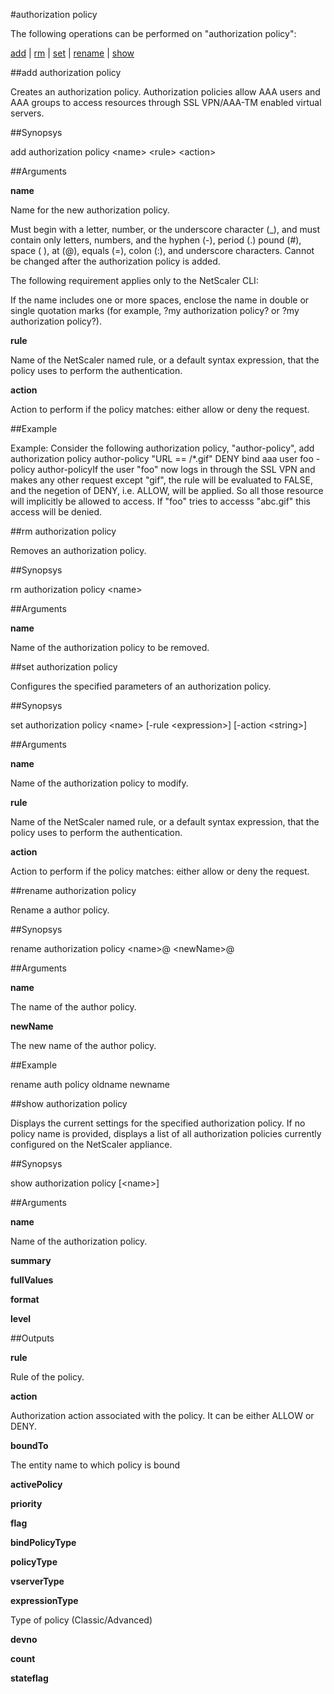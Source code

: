 #authorization policy

The following operations can be performed on "authorization policy":


[add](#add-authorization-policy) | [rm](#rm-authorization-policy) | [set](#set-authorization-policy) | [rename](#rename-authorization-policy) | [show](#show-authorization-policy)

##add authorization policy

Creates an authorization policy. Authorization policies allow AAA users and AAA groups to access resources through SSL VPN/AAA-TM enabled virtual servers.


##Synopsys

add authorization policy &lt;name> &lt;rule> &lt;action>


##Arguments

<b>name</b>
Name for the new authorization policy. 
Must begin with a letter, number, or the underscore character (_), and must contain only letters, numbers, and the hyphen (-), period (.) pound (#), space ( ), at (@), equals (=), colon (:), and underscore characters. Cannot be changed after the authorization policy is added.
The following requirement applies only to the NetScaler CLI:
If the name includes one or more spaces, enclose the name in double or single quotation marks (for example, ?my authorization policy? or ?my authorization policy?).

<b>rule</b>
Name of the NetScaler named rule, or a default syntax expression, that the policy uses to perform the authentication.

<b>action</b>
Action to perform if the policy matches: either allow or deny the request.



##Example

Example: Consider the following authorization policy, "author-policy",	add authorization policy author-policy "URL == /*.gif" DENY	bind aaa user foo -policy author-policyIf the user "foo" now logs in through the SSL VPN and makes any other request except "gif", the rule will be evaluated to FALSE, and the negetion of DENY, i.e. ALLOW, will be applied. So all those resource will implicitly be allowed to access. If "foo" tries to accesss "abc.gif" this access will be denied.

##rm authorization policy

Removes an authorization policy.


##Synopsys

rm authorization policy &lt;name>


##Arguments

<b>name</b>
Name of the authorization policy to be removed.



##set authorization policy

Configures the specified parameters of an authorization policy.


##Synopsys

set authorization policy &lt;name> [-rule &lt;expression>] [-action &lt;string>]


##Arguments

<b>name</b>
Name of the authorization policy to modify.

<b>rule</b>
Name of the NetScaler named rule, or a default syntax expression, that the policy uses to perform the authentication.

<b>action</b>
Action to perform if the policy matches: either allow or deny the request.



##rename authorization policy

Rename a author policy.


##Synopsys

rename authorization policy &lt;name>@ &lt;newName>@


##Arguments

<b>name</b>
The name of the author policy.

<b>newName</b>
The new name of the author policy.



##Example

rename auth policy oldname newname

##show authorization policy

Displays the current settings for the specified authorization policy. If no policy name is provided, displays a list of all authorization policies currently configured on the NetScaler appliance.


##Synopsys

show authorization policy [&lt;name>]


##Arguments

<b>name</b>
Name of the authorization policy.

<b>summary</b>

<b>fullValues</b>

<b>format</b>

<b>level</b>



##Outputs

<b>rule</b>
Rule of the policy.

<b>action</b>
Authorization action associated with the policy. It can be either ALLOW or DENY.

<b>boundTo</b>
The entity name to which policy is bound

<b>activePolicy</b>

<b>priority</b>

<b>flag</b>

<b>bindPolicyType</b>

<b>policyType</b>

<b>vserverType</b>

<b>expressionType</b>
Type of policy (Classic/Advanced)

<b>devno</b>

<b>count</b>

<b>stateflag</b>



